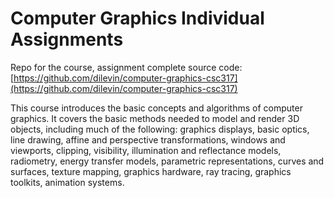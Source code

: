 # Computer Graphics Individual Assignments

Repo for the course, assignment complete source code: [https://github.com/dilevin/computer-graphics-csc317](https://github.com/dilevin/computer-graphics-csc317)

This course introduces the basic concepts and algorithms of computer graphics. It covers the basic methods needed to model and render 3D objects, including much of the following: graphics displays, basic optics, line drawing, affine and perspective transformations, windows and viewports, clipping, visibility, illumination and reflectance models, radiometry, energy transfer models, parametric representations, curves and surfaces, texture mapping, graphics hardware, ray tracing, graphics toolkits, animation systems.
